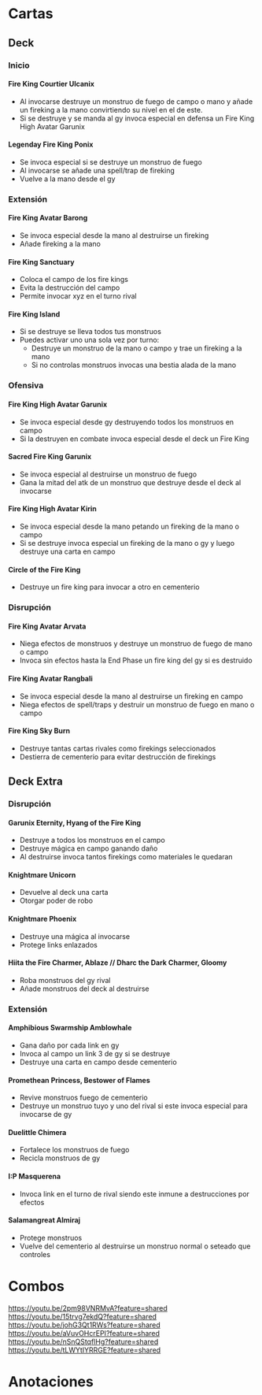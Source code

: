 # Cartas
## Deck
### Inicio
#### Fire King Courtier Ulcanix
+ Al invocarse destruye un monstruo de fuego de campo o mano y añade un fireking a la mano convirtiendo su nivel en el de este.
+ Si se destruye y se manda al gy invoca especial en defensa un Fire King High Avatar Garunix
#### Legenday Fire King Ponix
+ Se invoca especial si se destruye un monstruo de fuego
+ Al invocarse se añade una spell/trap de fireking
+ Vuelve a la mano desde el gy
### Extensión
#### Fire King Avatar Barong
+ Se invoca especial desde la mano al destruirse un fireking
+ Añade fireking a la mano
#### Fire King Sanctuary
+ Coloca el campo de los fire kings
+ Evita la destrucción del campo
+ Permite invocar xyz en el turno rival
#### Fire King Island
+ Si se destruye se lleva todos tus monstruos
+ Puedes activar uno una sola vez por turno:
	+ Destruye un monstruo de la mano o campo y trae un fireking a la mano
	+ Si no controlas monstruos invocas una bestia alada de la mano
### Ofensiva
#### Fire King High Avatar Garunix
+ Se invoca especial desde gy destruyendo todos los monstruos en campo
+ Si la destruyen en combate invoca especial desde el deck un Fire King
#### Sacred Fire King Garunix
+ Se invoca especial al destruirse un monstruo de fuego
+ Gana la mitad del atk de un monstruo que destruye desde el deck al invocarse
#### Fire King High Avatar Kirin
+ Se invoca especial desde la mano petando un fireking de la mano o campo
+ Si se destruye invoca especial un fireking de la mano o gy y luego destruye una carta en campo
#### Circle of the Fire King
+ Destruye un fire king para invocar a otro en cementerio
### Disrupción
#### Fire King Avatar Arvata
+ Niega efectos de monstruos y destruye un monstruo de fuego de mano o campo
+ Invoca sin efectos hasta la End Phase un fire king del gy si es destruido
#### Fire King Avatar Rangbali
+ Se invoca especial desde la mano al destruirse un fireking en campo
+ Niega efectos de spell/traps y destruir un monstruo de fuego en mano o campo
#### Fire King Sky Burn
+ Destruye tantas cartas rivales como firekings seleccionados
+ Destierra de cementerio para evitar destrucción de firekings
## Deck Extra
### Disrupción
#### Garunix Eternity, Hyang of the Fire King
+ Destruye a todos los monstruos en el campo
+ Destruye mágica en campo ganando daño
+ Al destruirse invoca tantos firekings como materiales le quedaran
#### Knightmare Unicorn
+ Devuelve al deck una carta
+ Otorgar poder de robo
#### Knightmare Phoenix
+ Destruye una mágica al invocarse
+ Protege links enlazados
#### Hiita the Fire Charmer, Ablaze // Dharc the Dark Charmer, Gloomy
+ Roba monstruos del gy rival
+ Añade monstruos del deck al destruirse
### Extensión
#### Amphibious Swarmship Amblowhale
+ Gana daño por cada link en gy
+ Invoca al campo un link 3 de gy si se destruye
+ Destruye una carta en campo desde cementerio
#### Promethean Princess, Bestower of Flames
+ Revive monstruos fuego de cementerio
+ Destruye un monstruo tuyo y uno del rival si este invoca especial para invocarse de gy
#### Duelittle Chimera
+ Fortalece los monstruos de fuego
+ Recicla monstruos de gy
#### I:P Masquerena
+ Invoca link en el turno de rival siendo este inmune a destrucciones por efectos
#### Salamangreat Almiraj
+ Protege monstruos
+ Vuelve del cementerio al destruirse un monstruo normal o seteado que controles
# Combos
https://youtu.be/2pm98VNRMvA?feature=shared
https://youtu.be/15trvg7ekdQ?feature=shared
https://youtu.be/johG3Qt1RWs?feature=shared
https://youtu.be/aVuvOHcrEPI?feature=shared
https://youtu.be/nSnQStqflHg?feature=shared
https://youtu.be/tLWYtIYRRGE?feature=shared
# Anotaciones
